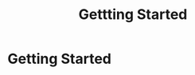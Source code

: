 ﻿---
{
    "title": "Gettting Started",
    "key":  "getting-started",
    "categories":["getting-started"]
}
---

# Getting Started
